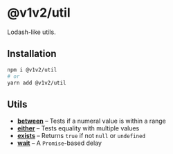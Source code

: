 # @v1v2/util

Lodash-like utils.

## Installation

```sh
npm i @v1v2/util
# or
yarn add @v1v2/util
```

## Utils

- [**between**](src/between#readme) – Tests if a numeral value is within a range
- [**either**](src/either#readme) – Tests equality with multiple values
- [**exists**](src/exists#readme) – Returns `true` if not `null` or `undefined`
- [**wait**](src/wait#readme) – A `Promise`-based delay
